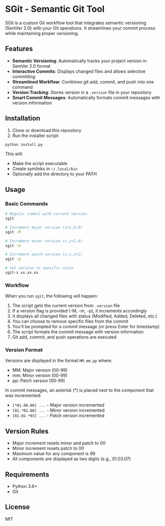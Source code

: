 # SGit - Semantic Git Tool

SGit is a custom Git workflow tool that integrates semantic versioning (SemVer 2.0) with your Git operations. It streamlines your commit process while maintaining proper versioning.

## Features

- **Semantic Versioning**: Automatically tracks your project version in SemVer 2.0 format
- **Interactive Commits**: Displays changed files and allows selective committing
- **Streamlined Workflow**: Combines git add, commit, and push into one command
- **Version Tracking**: Stores version in a `.version` file in your repository
- **Smart Commit Messages**: Automatically formats commit messages with version information

## Installation

1. Clone or download this repository
2. Run the installer script:

```bash
python install.py
```

This will:
- Make the script executable
- Create symlinks in `~/.local/bin`
- Optionally add the directory to your PATH

## Usage

### Basic Commands

```bash
# Regular commit with current version
sgit

# Increment major version (x+1.0.0)
sgit -M

# Increment minor version (x.y+1.0)
sgit -m

# Increment patch version (x.y.z+1)
sgit -p

# Set version to specific value
sgit-s xx.xx.xx
```

### Workflow

When you run `sgit`, the following will happen:

1. The script gets the current version from `.version` file
2. If a version flag is provided (-M, -m, -p), it increments accordingly
3. It displays all changed files with status (Modified, Added, Deleted, etc.)
4. You can choose to remove specific files from the commit
5. You'll be prompted for a commit message (or press Enter for timestamp)
6. The script formats the commit message with version information
7. Git add, commit, and push operations are executed

### Version Format

Versions are displayed in the format `MM.mm.pp` where:
- MM: Major version (00-99)
- mm: Minor version (00-99)
- pp: Patch version (00-99)

In commit messages, an asterisk (*) is placed next to the component that was incremented:

- `[*01.00.00] ...` - Major version incremented
- `[01.*02.00] ...` - Minor version incremented
- `[01.02.*03] ...` - Patch version incremented

## Version Rules

- Major increment resets minor and patch to 00
- Minor increment resets patch to 00
- Maximum value for any component is 99
- All components are displayed as two digits (e.g., 01.03.07)

## Requirements

- Python 3.6+
- Git

## License

MIT